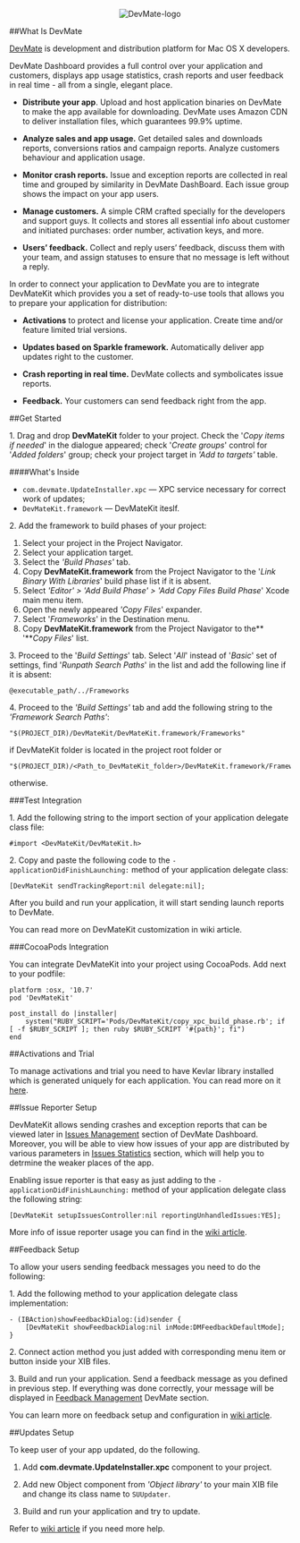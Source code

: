 <p align="center" >
    <img src="https://github.com/DevMate/DevMateKit/blob/master/DevMate-logo.png" alt="DevMate-logo">
</p>

##What Is DevMate

[DevMate](http://devmate.com) is development and distribution platform for Mac OS X developers.

DevMate Dashboard provides a full control over your application and customers, displays app usage statistics, crash reports and user feedback in real time - all from a single, elegant place.

* **Distribute your app**. Upload and host application binaries on DevMate to make the app available for downloading. DevMate uses Amazon CDN to deliver installation files, which guarantees 99.9% uptime.

* **Analyze sales and app usage.** Get detailed sales and downloads reports, conversions ratios and campaign reports. Analyze customers behaviour and application usage.

* **Monitor crash reports.** Issue and exception reports are collected in real time and grouped by similarity in DevMate DashBoard. Each issue group shows the impact on your app users.

* **Manage customers.** A simple CRM crafted specially for the developers and support guys. It collects and stores all essential info about customer and initiated purchases: order number, activation keys, and more.

* **Users’ feedback.** Collect and reply users’ feedback, discuss them with your team, and assign statuses to ensure that no message is left without a reply.

In order to connect your application to DevMate you are to integrate DevMateKit which provides you a set of ready-to-use tools that allows you to prepare your application for distribution:

* **Activations** to protect and license your application. Create time and/or feature limited trial versions.

* **Updates based on Sparkle framework.** Automatically deliver app updates right to the customer.

* **Crash reporting in real time.** DevMate collects and symbolicates issue reports.

* **Feedback.** Your customers can send feedback right from the app.

##Get Started

1\.  Drag and drop **DevMateKit** folder to your project. Check the '_Copy items if needed_' in the dialogue appeared; check '_Create groups_' control for '_Added folders_' group; check your project target in _'Add to targets'_ table.

####What's Inside

* `com.devmate.UpdateInstaller.xpc` — XPC service necessary for correct work of updates;
* `DevMateKit.framework` — DevMateKit iteslf.

2\.  Add the framework to build phases of your project:
  1.  Select your project in the Project Navigator.
  2.  Select your application target.
  3.  Select the _'Build Phases'_ tab.
  4.  Copy **DevMateKit.framework** from the Project Navigator to the '_Link Binary With Libraries_' build phase list if it is absent.
  5.  Select _'Editor' > 'Add Build Phase' > 'Add Copy Files Build Phase_' Xcode main menu item.
  6.  Open the newly appeared _'Copy Files_' expander.
  7.  Select '_Frameworks_' in the Destination menu.
  8.  Copy **DevMateKit.framework** from the Project Navigator to the** '**_Copy Files_' list.


3\.  Proceed to the '_Build Settings_' tab. Select '_All_' instead of '_Basic_' set of settings, find '_Runpath Search Paths_' in the list and add the following line if it is absent:

````
@executable_path/../Frameworks
````

4\. Proceed to the *'Build Settings'* tab and add the following string to the *'Framework Search Paths'*:

````
"$(PROJECT_DIR)/DevMateKit/DevMateKit.framework/Frameworks"
````

if DevMateKit folder is located in the project root folder or


````
"$(PROJECT_DIR)/<Path_to_DevMateKit_folder>/DevMateKit.framework/Frameworks"
````

otherwise.

###Test Integration

1\.  Add the following string to the import section of your application delegate class file:

````
#import <DevMateKit/DevMateKit.h>
````

2\.  Copy and paste the following code to the `-applicationDidFinishLaunching:` method of your application delegate class:

````
[DevMateKit sendTrackingReport:nil delegate:nil];
````

After you build and run your application, it will start sending launch reports to DevMate.

You can read more on DevMateKit customization in wiki article.

###CocoaPods Integration

You can integrate DevMateKit into your project using CocoaPods. Add next to your podfile:

````
platform :osx, '10.7'
pod 'DevMateKit'

post_install do |installer|
	system("RUBY_SCRIPT='Pods/DevMateKit/copy_xpc_build_phase.rb'; if [ -f $RUBY_SCRIPT ]; then ruby $RUBY_SCRIPT '#{path}'; fi")
end
````

##Activations and Trial

To manage activations and trial you need to have Kevlar library installed which is generated uniquely for each application. You can read more on it [here](http://docs.devmate.com/v1.0/docs/activations-and-trial).

##Issue Reporter Setup

DevMateKit allows sending crashes and exception reports that can be viewed later in [Issues Management](http://docs.devmate.com/v1.0/docs/issues-management) section of DevMate Dashboard. Moreover, you will be able to view how issues of your app are distributed by various parameters in [Issues Statistics](http://docs.devmate.com/v1.0/docs/issues-statistics) section, which will help you to detrmine the weaker places of the app.

Enabling issue reporter is that easy as just adding to the `-applicationDidFinishLaunching:` method of your application delegate class the following string:

````
[DevMateKit setupIssuesController:nil reportingUnhandledIssues:YES];
````

More info of issue reporter usage you can find in the [wiki article](https://github.com/DevMate/DevMateKit/wiki/Issue-Reporter).

##Feedback Setup

To allow your users sending feedback messages you need to do the following:

1\. Add the following method to your application delegate class implementation:

````
- (IBAction)showFeedbackDialog:(id)sender {
    [DevMateKit showFeedbackDialog:nil inMode:DMFeedbackDefaultMode];
}
````

2\.  Connect action method you just added with corresponding menu item or button inside your XIB files.

3\. Build and run your application. Send a feedback message as you defined in previous step. If everything was done correctly, your message will be displayed in [Feedback Management](http://docs.devmate.com/v1.0/docs/feedback-management) DevMate section.

You can learn more on feedback setup and configuration in [wiki article](https://github.com/DevMate/DevMateKit/wiki/Feedback).

##Updates Setup

To keep user of your app updated, do the following.

1. Add **com.devmate.UpdateInstaller.xpc** component to your project.

2. Add new Object component from _'Object library'_ to your main XIB file and change its class name to `SUUpdater`.

3. Build and run your application and try to update.

Refer to [wiki article](https://github.com/DevMate/DevMateKit/wiki/Updates) if you need more help.